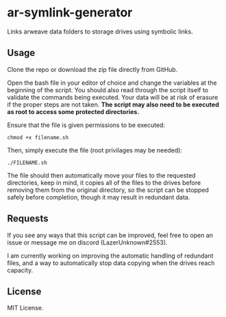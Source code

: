 # ar-symlink-generator
Links arweave data folders to storage drives using symbolic links.

## Usage
Clone the repo or download the zip file directly from GitHub.

Open the bash file in your editor of choice and change the variables at the beginning of the script. You should also read through the script itself to validate the commands being executed. Your data will be at risk of erasure if the proper steps are not taken. **The script may also need to be executed as root to access some protected directories.**

Ensure that the file is given permissions to be executed:

``chmod +x filename.sh``

Then, simply execute the file (root privilages may be needed):

``./FILENAME.sh``

The file should then automatically move your files to the requested directories, keep in mind, it copies all of the files to the drives before removing them from the original directory, so the script can be stopped safely before completion, though it may result in redundant data.


## Requests
If you see any ways that this script can be improved, feel free to open an issue or message me on discord (LazerUnknown#2553).

I am currently working on improving the automatic handling of redundant files, and a way to automatically stop data copying when the drives reach capacity.

## License
MIT License.
